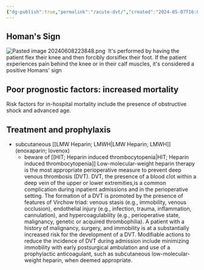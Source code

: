 ```yaml
---
{"dg-publish":true,"permalink":"/acute-dvt/","created":"2024-05-07T16:01:49.000-07:00","updated":"2025-09-27T13:50:55.704-07:00"}
---
```



## Homan's Sign
![Pasted image 20240608223848.png](/img/user/assets/Pasted%20image%2020240608223848.png)
 It's performed by having the patient flex their knee and then forcibly dorsiflex their foot. If the patient experiences pain behind the knee or in their calf muscles, it's considered a positive Homans' sign

## Poor prognostic factors: increased mortality
Risk factors for in-hospital mortality include the presence of obstructive shock and advanced age.
## Treatment and prophylaxis
- subcutaneous [[LMW Heparin; LMWH\|LMW Heparin; LMWH]] (enoxaparin; lovenox)
	- beware of [[HIT; Heparin induced thrombocytopenia\|HIT; Heparin induced thrombocytopenia]]
	Low-molecular-weight heparin therapy is the most appropriate perioperative measure to prevent deep venous thrombosis (DVT). DVT, the presence of a blood clot within a deep vein of the upper or lower extremities,is a common complication during inpatient admissions and in the perioperative setting. The formation of a DVT is promoted by the presence of features of Virchow triad: venous stasis (e.g., immobility, venous occlusion), endothelial injury (e.g., infection, trauma, inflammation, cannulation), and hypercoagulability (e.g., perioperative state, malignancy, genetic or acquired thrombophilia). A patient with a history of malignancy, surgery, and immobility is at a substantially increased risk for the development of a DVT. Modifiable actions to reduce the incidence of DVT during admission include minimizing immobility with early postsurgical ambulation and use of a prophylactic anticoagulant, such as subcutaneous low-molecular-weight heparin, when deemed appropriate.